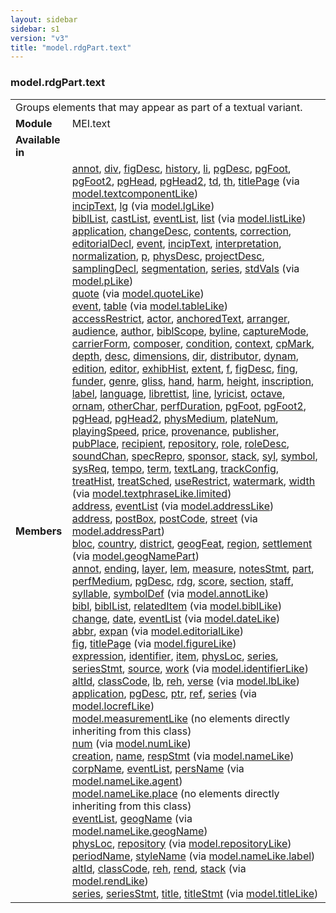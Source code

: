 ```yaml
---
layout: sidebar
sidebar: s1
version: "v3"
title: "model.rdgPart.text"
---
```

<div class="classSpec model">
   <h3 id="model.rdgPart.text">model.rdgPart.text</h3>
   <table class="wovenodd">
      <tr>
         <td colspan="2" class="wovenodd-col2">Groups elements that may appear as part of a textual variant.</td>
      </tr>
      <tr>
         <td class="wovenodd-col1"><strong>Module</strong></td>
         <td class="wovenodd-col2">MEI.text</td>
      </tr>
      <tr>
         <td class="wovenodd-col1"><strong>Available in</strong></td>
         <td class="wovenodd-col2">
            <div class="parent"></div>
         </td>
      </tr>
      <tr>
         <td class="wovenodd-col1"><strong>Members</strong></td>
         <td class="wovenodd-col2">
            <div class="parent">
               <div><a class="link_odd_elementSpec" href="{{ site.baseurl }}/{{ page.version }}/model-classes/annot.html">annot</a>, <a class="link_odd_elementSpec" href="{{ site.baseurl }}/{{ page.version }}/model-classes/div.html">div</a>, <a class="link_odd_elementSpec" href="{{ site.baseurl }}/{{ page.version }}/model-classes/figdesc.html">figDesc</a>, <a class="link_odd_elementSpec" href="{{ site.baseurl }}/{{ page.version }}/model-classes/history.html">history</a>, <a class="link_odd_elementSpec" href="{{ site.baseurl }}/{{ page.version }}/model-classes/li.html">li</a>, <a class="link_odd_elementSpec" href="{{ site.baseurl }}/{{ page.version }}/model-classes/pgdesc.html">pgDesc</a>, <a class="link_odd_elementSpec" href="{{ site.baseurl }}/{{ page.version }}/model-classes/pgfoot.html">pgFoot</a>, <a class="link_odd_elementSpec" href="{{ site.baseurl }}/{{ page.version }}/model-classes/pgfoot2.html">pgFoot2</a>, <a class="link_odd_elementSpec" href="{{ site.baseurl }}/{{ page.version }}/model-classes/pghead.html">pgHead</a>, <a class="link_odd_elementSpec" href="{{ site.baseurl }}/{{ page.version }}/model-classes/pghead2.html">pgHead2</a>, <a class="link_odd_elementSpec" href="{{ site.baseurl }}/{{ page.version }}/model-classes/td.html">td</a>, <a class="link_odd_elementSpec" href="{{ site.baseurl }}/{{ page.version }}/model-classes/th.html">th</a>, <a class="link_odd_elementSpec" href="{{ site.baseurl }}/{{ page.version }}/model-classes/titlepage.html">titlePage</a><span> (via <a class="link_odd_classSpec" href="{{ site.baseurl }}/{{ page.version }}/model-classes/model.textcomponentlike.html">model.textcomponentLike</a>)</span></div>
               <div><a class="link_odd_elementSpec" href="{{ site.baseurl }}/{{ page.version }}/model-classes/inciptext.html">incipText</a>, <a class="link_odd_elementSpec" href="{{ site.baseurl }}/{{ page.version }}/model-classes/lg.html">lg</a><span> (via <a class="link_odd_classSpec" href="{{ site.baseurl }}/{{ page.version }}/model-classes/model.lglike.html">model.lgLike</a>)</span></div>
               <div><a class="link_odd_elementSpec" href="{{ site.baseurl }}/{{ page.version }}/model-classes/bibllist.html">biblList</a>, <a class="link_odd_elementSpec" href="{{ site.baseurl }}/{{ page.version }}/model-classes/castlist.html">castList</a>, <a class="link_odd_elementSpec" href="{{ site.baseurl }}/{{ page.version }}/model-classes/eventlist.html">eventList</a>, <a class="link_odd_elementSpec" href="{{ site.baseurl }}/{{ page.version }}/model-classes/list.html">list</a><span> (via <a class="link_odd_classSpec" href="{{ site.baseurl }}/{{ page.version }}/model-classes/model.listlike.html">model.listLike</a>)</span></div>
               <div><a class="link_odd_elementSpec" href="{{ site.baseurl }}/{{ page.version }}/model-classes/application.html">application</a>, <a class="link_odd_elementSpec" href="{{ site.baseurl }}/{{ page.version }}/model-classes/changedesc.html">changeDesc</a>, <a class="link_odd_elementSpec" href="{{ site.baseurl }}/{{ page.version }}/model-classes/contents.html">contents</a>, <a class="link_odd_elementSpec" href="{{ site.baseurl }}/{{ page.version }}/model-classes/correction.html">correction</a>, <a class="link_odd_elementSpec" href="{{ site.baseurl }}/{{ page.version }}/model-classes/editorialdecl.html">editorialDecl</a>, <a class="link_odd_elementSpec" href="{{ site.baseurl }}/{{ page.version }}/model-classes/event.html">event</a>, <a class="link_odd_elementSpec" href="{{ site.baseurl }}/{{ page.version }}/model-classes/inciptext.html">incipText</a>, <a class="link_odd_elementSpec" href="{{ site.baseurl }}/{{ page.version }}/model-classes/interpretation.html">interpretation</a>, <a class="link_odd_elementSpec" href="{{ site.baseurl }}/{{ page.version }}/model-classes/normalization.html">normalization</a>, <a class="link_odd_elementSpec" href="{{ site.baseurl }}/{{ page.version }}/model-classes/p.html">p</a>, <a class="link_odd_elementSpec" href="{{ site.baseurl }}/{{ page.version }}/model-classes/physdesc.html">physDesc</a>, <a class="link_odd_elementSpec" href="{{ site.baseurl }}/{{ page.version }}/model-classes/projectdesc.html">projectDesc</a>, <a class="link_odd_elementSpec" href="{{ site.baseurl }}/{{ page.version }}/model-classes/samplingdecl.html">samplingDecl</a>, <a class="link_odd_elementSpec" href="{{ site.baseurl }}/{{ page.version }}/model-classes/segmentation.html">segmentation</a>, <a class="link_odd_elementSpec" href="{{ site.baseurl }}/{{ page.version }}/model-classes/series.html">series</a>, <a class="link_odd_elementSpec" href="{{ site.baseurl }}/{{ page.version }}/model-classes/stdvals.html">stdVals</a><span> (via <a class="link_odd_classSpec" href="{{ site.baseurl }}/{{ page.version }}/model-classes/model.plike.html">model.pLike</a>)</span></div>
               <div><a class="link_odd_elementSpec" href="{{ site.baseurl }}/{{ page.version }}/model-classes/quote.html">quote</a><span> (via <a class="link_odd_classSpec" href="{{ site.baseurl }}/{{ page.version }}/model-classes/model.quotelike.html">model.quoteLike</a>)</span></div>
               <div><a class="link_odd_elementSpec" href="{{ site.baseurl }}/{{ page.version }}/model-classes/event.html">event</a>, <a class="link_odd_elementSpec" href="{{ site.baseurl }}/{{ page.version }}/model-classes/table.html">table</a><span> (via <a class="link_odd_classSpec" href="{{ site.baseurl }}/{{ page.version }}/model-classes/model.tablelike.html">model.tableLike</a>)</span></div>
               <div><a class="link_odd_elementSpec" href="{{ site.baseurl }}/{{ page.version }}/model-classes/accessrestrict.html">accessRestrict</a>, <a class="link_odd_elementSpec" href="{{ site.baseurl }}/{{ page.version }}/model-classes/actor.html">actor</a>, <a class="link_odd_elementSpec" href="{{ site.baseurl }}/{{ page.version }}/model-classes/anchoredtext.html">anchoredText</a>, <a class="link_odd_elementSpec" href="{{ site.baseurl }}/{{ page.version }}/model-classes/arranger.html">arranger</a>, <a class="link_odd_elementSpec" href="{{ site.baseurl }}/{{ page.version }}/model-classes/audience.html">audience</a>, <a class="link_odd_elementSpec" href="{{ site.baseurl }}/{{ page.version }}/model-classes/author.html">author</a>, <a class="link_odd_elementSpec" href="{{ site.baseurl }}/{{ page.version }}/model-classes/biblscope.html">biblScope</a>, <a class="link_odd_elementSpec" href="{{ site.baseurl }}/{{ page.version }}/model-classes/byline.html">byline</a>, <a class="link_odd_elementSpec" href="{{ site.baseurl }}/{{ page.version }}/model-classes/capturemode.html">captureMode</a>, <a class="link_odd_elementSpec" href="{{ site.baseurl }}/{{ page.version }}/model-classes/carrierform.html">carrierForm</a>, <a class="link_odd_elementSpec" href="{{ site.baseurl }}/{{ page.version }}/model-classes/composer.html">composer</a>, <a class="link_odd_elementSpec" href="{{ site.baseurl }}/{{ page.version }}/model-classes/condition.html">condition</a>, <a class="link_odd_elementSpec" href="{{ site.baseurl }}/{{ page.version }}/model-classes/context.html">context</a>, <a class="link_odd_elementSpec" href="{{ site.baseurl }}/{{ page.version }}/model-classes/cpmark.html">cpMark</a>, <a class="link_odd_elementSpec" href="{{ site.baseurl }}/{{ page.version }}/model-classes/depth.html">depth</a>, <a class="link_odd_elementSpec" href="{{ site.baseurl }}/{{ page.version }}/model-classes/desc.html">desc</a>, <a class="link_odd_elementSpec" href="{{ site.baseurl }}/{{ page.version }}/model-classes/dimensions.html">dimensions</a>, <a class="link_odd_elementSpec" href="{{ site.baseurl }}/{{ page.version }}/model-classes/dir.html">dir</a>, <a class="link_odd_elementSpec" href="{{ site.baseurl }}/{{ page.version }}/model-classes/distributor.html">distributor</a>, <a class="link_odd_elementSpec" href="{{ site.baseurl }}/{{ page.version }}/model-classes/dynam.html">dynam</a>, <a class="link_odd_elementSpec" href="{{ site.baseurl }}/{{ page.version }}/model-classes/edition.html">edition</a>, <a class="link_odd_elementSpec" href="{{ site.baseurl }}/{{ page.version }}/model-classes/editor.html">editor</a>, <a class="link_odd_elementSpec" href="{{ site.baseurl }}/{{ page.version }}/model-classes/exhibhist.html">exhibHist</a>, <a class="link_odd_elementSpec" href="{{ site.baseurl }}/{{ page.version }}/model-classes/extent.html">extent</a>, <a class="link_odd_elementSpec" href="{{ site.baseurl }}/{{ page.version }}/model-classes/f.html">f</a>, <a class="link_odd_elementSpec" href="{{ site.baseurl }}/{{ page.version }}/model-classes/figdesc.html">figDesc</a>, <a class="link_odd_elementSpec" href="{{ site.baseurl }}/{{ page.version }}/model-classes/fing.html">fing</a>, <a class="link_odd_elementSpec" href="{{ site.baseurl }}/{{ page.version }}/model-classes/funder.html">funder</a>, <a class="link_odd_elementSpec" href="{{ site.baseurl }}/{{ page.version }}/model-classes/genre.html">genre</a>, <a class="link_odd_elementSpec" href="{{ site.baseurl }}/{{ page.version }}/model-classes/gliss.html">gliss</a>, <a class="link_odd_elementSpec" href="{{ site.baseurl }}/{{ page.version }}/model-classes/hand.html">hand</a>, <a class="link_odd_elementSpec" href="{{ site.baseurl }}/{{ page.version }}/model-classes/harm.html">harm</a>, <a class="link_odd_elementSpec" href="{{ site.baseurl }}/{{ page.version }}/model-classes/height.html">height</a>, <a class="link_odd_elementSpec" href="{{ site.baseurl }}/{{ page.version }}/model-classes/inscription.html">inscription</a>, <a class="link_odd_elementSpec" href="{{ site.baseurl }}/{{ page.version }}/model-classes/label.html">label</a>, <a class="link_odd_elementSpec" href="{{ site.baseurl }}/{{ page.version }}/model-classes/language.html">language</a>, <a class="link_odd_elementSpec" href="{{ site.baseurl }}/{{ page.version }}/model-classes/librettist.html">librettist</a>, <a class="link_odd_elementSpec" href="{{ site.baseurl }}/{{ page.version }}/model-classes/line.html">line</a>, <a class="link_odd_elementSpec" href="{{ site.baseurl }}/{{ page.version }}/model-classes/lyricist.html">lyricist</a>, <a class="link_odd_elementSpec" href="{{ site.baseurl }}/{{ page.version }}/model-classes/octave.html">octave</a>, <a class="link_odd_elementSpec" href="{{ site.baseurl }}/{{ page.version }}/model-classes/ornam.html">ornam</a>, <a class="link_odd_elementSpec" href="{{ site.baseurl }}/{{ page.version }}/model-classes/otherchar.html">otherChar</a>, <a class="link_odd_elementSpec" href="{{ site.baseurl }}/{{ page.version }}/model-classes/perfduration.html">perfDuration</a>, <a class="link_odd_elementSpec" href="{{ site.baseurl }}/{{ page.version }}/model-classes/pgfoot.html">pgFoot</a>, <a class="link_odd_elementSpec" href="{{ site.baseurl }}/{{ page.version }}/model-classes/pgfoot2.html">pgFoot2</a>, <a class="link_odd_elementSpec" href="{{ site.baseurl }}/{{ page.version }}/model-classes/pghead.html">pgHead</a>, <a class="link_odd_elementSpec" href="{{ site.baseurl }}/{{ page.version }}/model-classes/pghead2.html">pgHead2</a>, <a class="link_odd_elementSpec" href="{{ site.baseurl }}/{{ page.version }}/model-classes/physmedium.html">physMedium</a>, <a class="link_odd_elementSpec" href="{{ site.baseurl }}/{{ page.version }}/model-classes/platenum.html">plateNum</a>, <a class="link_odd_elementSpec" href="{{ site.baseurl }}/{{ page.version }}/model-classes/playingspeed.html">playingSpeed</a>, <a class="link_odd_elementSpec" href="{{ site.baseurl }}/{{ page.version }}/model-classes/price.html">price</a>, <a class="link_odd_elementSpec" href="{{ site.baseurl }}/{{ page.version }}/model-classes/provenance.html">provenance</a>, <a class="link_odd_elementSpec" href="{{ site.baseurl }}/{{ page.version }}/model-classes/publisher.html">publisher</a>, <a class="link_odd_elementSpec" href="{{ site.baseurl }}/{{ page.version }}/model-classes/pubplace.html">pubPlace</a>, <a class="link_odd_elementSpec" href="{{ site.baseurl }}/{{ page.version }}/model-classes/recipient.html">recipient</a>, <a class="link_odd_elementSpec" href="{{ site.baseurl }}/{{ page.version }}/model-classes/repository.html">repository</a>, <a class="link_odd_elementSpec" href="{{ site.baseurl }}/{{ page.version }}/model-classes/role.html">role</a>, <a class="link_odd_elementSpec" href="{{ site.baseurl }}/{{ page.version }}/model-classes/roledesc.html">roleDesc</a>, <a class="link_odd_elementSpec" href="{{ site.baseurl }}/{{ page.version }}/model-classes/soundchan.html">soundChan</a>, <a class="link_odd_elementSpec" href="{{ site.baseurl }}/{{ page.version }}/model-classes/specrepro.html">specRepro</a>, <a class="link_odd_elementSpec" href="{{ site.baseurl }}/{{ page.version }}/model-classes/sponsor.html">sponsor</a>, <a class="link_odd_elementSpec" href="{{ site.baseurl }}/{{ page.version }}/model-classes/stack.html">stack</a>, <a class="link_odd_elementSpec" href="{{ site.baseurl }}/{{ page.version }}/model-classes/syl.html">syl</a>, <a class="link_odd_elementSpec" href="{{ site.baseurl }}/{{ page.version }}/model-classes/symbol.html">symbol</a>, <a class="link_odd_elementSpec" href="{{ site.baseurl }}/{{ page.version }}/model-classes/sysreq.html">sysReq</a>, <a class="link_odd_elementSpec" href="{{ site.baseurl }}/{{ page.version }}/model-classes/tempo.html">tempo</a>, <a class="link_odd_elementSpec" href="{{ site.baseurl }}/{{ page.version }}/model-classes/term.html">term</a>, <a class="link_odd_elementSpec" href="{{ site.baseurl }}/{{ page.version }}/model-classes/textlang.html">textLang</a>, <a class="link_odd_elementSpec" href="{{ site.baseurl }}/{{ page.version }}/model-classes/trackconfig.html">trackConfig</a>, <a class="link_odd_elementSpec" href="{{ site.baseurl }}/{{ page.version }}/model-classes/treathist.html">treatHist</a>, <a class="link_odd_elementSpec" href="{{ site.baseurl }}/{{ page.version }}/model-classes/treatsched.html">treatSched</a>, <a class="link_odd_elementSpec" href="{{ site.baseurl }}/{{ page.version }}/model-classes/userestrict.html">useRestrict</a>, <a class="link_odd_elementSpec" href="{{ site.baseurl }}/{{ page.version }}/model-classes/watermark.html">watermark</a>, <a class="link_odd_elementSpec" href="{{ site.baseurl }}/{{ page.version }}/model-classes/width.html">width</a><span> (via <a class="link_odd_classSpec" href="{{ site.baseurl }}/{{ page.version }}/model-classes/model.textphraselike.limited.html">model.textphraseLike.limited</a>)</span></div>
               <div><a class="link_odd_elementSpec" href="{{ site.baseurl }}/{{ page.version }}/model-classes/address.html">address</a>, <a class="link_odd_elementSpec" href="{{ site.baseurl }}/{{ page.version }}/model-classes/eventlist.html">eventList</a><span> (via <a class="link_odd_classSpec" href="{{ site.baseurl }}/{{ page.version }}/model-classes/model.addresslike.html">model.addressLike</a>)</span></div>
               <div><a class="link_odd_elementSpec" href="{{ site.baseurl }}/{{ page.version }}/model-classes/address.html">address</a>, <a class="link_odd_elementSpec" href="{{ site.baseurl }}/{{ page.version }}/model-classes/postbox.html">postBox</a>, <a class="link_odd_elementSpec" href="{{ site.baseurl }}/{{ page.version }}/model-classes/postcode.html">postCode</a>, <a class="link_odd_elementSpec" href="{{ site.baseurl }}/{{ page.version }}/model-classes/street.html">street</a><span> (via <a class="link_odd_classSpec" href="{{ site.baseurl }}/{{ page.version }}/model-classes/model.addresspart.html">model.addressPart</a>)</span></div>
               <div><a class="link_odd_elementSpec" href="{{ site.baseurl }}/{{ page.version }}/model-classes/bloc.html">bloc</a>, <a class="link_odd_elementSpec" href="{{ site.baseurl }}/{{ page.version }}/model-classes/country.html">country</a>, <a class="link_odd_elementSpec" href="{{ site.baseurl }}/{{ page.version }}/model-classes/district.html">district</a>, <a class="link_odd_elementSpec" href="{{ site.baseurl }}/{{ page.version }}/model-classes/geogfeat.html">geogFeat</a>, <a class="link_odd_elementSpec" href="{{ site.baseurl }}/{{ page.version }}/model-classes/region.html">region</a>, <a class="link_odd_elementSpec" href="{{ site.baseurl }}/{{ page.version }}/model-classes/settlement.html">settlement</a><span> (via <a class="link_odd_classSpec" href="{{ site.baseurl }}/{{ page.version }}/model-classes/model.geognamepart.html">model.geogNamePart</a>)</span></div>
               <div><a class="link_odd_elementSpec" href="{{ site.baseurl }}/{{ page.version }}/model-classes/annot.html">annot</a>, <a class="link_odd_elementSpec" href="{{ site.baseurl }}/{{ page.version }}/model-classes/ending.html">ending</a>, <a class="link_odd_elementSpec" href="{{ site.baseurl }}/{{ page.version }}/model-classes/layer.html">layer</a>, <a class="link_odd_elementSpec" href="{{ site.baseurl }}/{{ page.version }}/model-classes/lem.html">lem</a>, <a class="link_odd_elementSpec" href="{{ site.baseurl }}/{{ page.version }}/model-classes/measure.html">measure</a>, <a class="link_odd_elementSpec" href="{{ site.baseurl }}/{{ page.version }}/model-classes/notesstmt.html">notesStmt</a>, <a class="link_odd_elementSpec" href="{{ site.baseurl }}/{{ page.version }}/model-classes/part.html">part</a>, <a class="link_odd_elementSpec" href="{{ site.baseurl }}/{{ page.version }}/model-classes/perfmedium.html">perfMedium</a>, <a class="link_odd_elementSpec" href="{{ site.baseurl }}/{{ page.version }}/model-classes/pgdesc.html">pgDesc</a>, <a class="link_odd_elementSpec" href="{{ site.baseurl }}/{{ page.version }}/model-classes/rdg.html">rdg</a>, <a class="link_odd_elementSpec" href="{{ site.baseurl }}/{{ page.version }}/model-classes/score.html">score</a>, <a class="link_odd_elementSpec" href="{{ site.baseurl }}/{{ page.version }}/model-classes/section.html">section</a>, <a class="link_odd_elementSpec" href="{{ site.baseurl }}/{{ page.version }}/model-classes/staff.html">staff</a>, <a class="link_odd_elementSpec" href="{{ site.baseurl }}/{{ page.version }}/model-classes/syllable.html">syllable</a>, <a class="link_odd_elementSpec" href="{{ site.baseurl }}/{{ page.version }}/model-classes/symboldef.html">symbolDef</a><span> (via <a class="link_odd_classSpec" href="{{ site.baseurl }}/{{ page.version }}/model-classes/model.annotlike.html">model.annotLike</a>)</span></div>
               <div><a class="link_odd_elementSpec" href="{{ site.baseurl }}/{{ page.version }}/model-classes/bibl.html">bibl</a>, <a class="link_odd_elementSpec" href="{{ site.baseurl }}/{{ page.version }}/model-classes/bibllist.html">biblList</a>, <a class="link_odd_elementSpec" href="{{ site.baseurl }}/{{ page.version }}/model-classes/relateditem.html">relatedItem</a><span> (via <a class="link_odd_classSpec" href="{{ site.baseurl }}/{{ page.version }}/model-classes/model.bibllike.html">model.biblLike</a>)</span></div>
               <div><a class="link_odd_elementSpec" href="{{ site.baseurl }}/{{ page.version }}/model-classes/change.html">change</a>, <a class="link_odd_elementSpec" href="{{ site.baseurl }}/{{ page.version }}/model-classes/date.html">date</a>, <a class="link_odd_elementSpec" href="{{ site.baseurl }}/{{ page.version }}/model-classes/eventlist.html">eventList</a><span> (via <a class="link_odd_classSpec" href="{{ site.baseurl }}/{{ page.version }}/model-classes/model.datelike.html">model.dateLike</a>)</span></div>
               <div><a class="link_odd_elementSpec" href="{{ site.baseurl }}/{{ page.version }}/model-classes/abbr.html">abbr</a>, <a class="link_odd_elementSpec" href="{{ site.baseurl }}/{{ page.version }}/model-classes/expan.html">expan</a><span> (via <a class="link_odd_classSpec" href="{{ site.baseurl }}/{{ page.version }}/model-classes/model.editoriallike.html">model.editorialLike</a>)</span></div>
               <div><a class="link_odd_elementSpec" href="{{ site.baseurl }}/{{ page.version }}/model-classes/fig.html">fig</a>, <a class="link_odd_elementSpec" href="{{ site.baseurl }}/{{ page.version }}/model-classes/titlepage.html">titlePage</a><span> (via <a class="link_odd_classSpec" href="{{ site.baseurl }}/{{ page.version }}/model-classes/model.figurelike.html">model.figureLike</a>)</span></div>
               <div><a class="link_odd_elementSpec" href="{{ site.baseurl }}/{{ page.version }}/model-classes/expression.html">expression</a>, <a class="link_odd_elementSpec" href="{{ site.baseurl }}/{{ page.version }}/model-classes/identifier.html">identifier</a>, <a class="link_odd_elementSpec" href="{{ site.baseurl }}/{{ page.version }}/model-classes/item.html">item</a>, <a class="link_odd_elementSpec" href="{{ site.baseurl }}/{{ page.version }}/model-classes/physloc.html">physLoc</a>, <a class="link_odd_elementSpec" href="{{ site.baseurl }}/{{ page.version }}/model-classes/series.html">series</a>, <a class="link_odd_elementSpec" href="{{ site.baseurl }}/{{ page.version }}/model-classes/seriesstmt.html">seriesStmt</a>, <a class="link_odd_elementSpec" href="{{ site.baseurl }}/{{ page.version }}/model-classes/source.html">source</a>, <a class="link_odd_elementSpec" href="{{ site.baseurl }}/{{ page.version }}/model-classes/work.html">work</a><span> (via <a class="link_odd_classSpec" href="{{ site.baseurl }}/{{ page.version }}/model-classes/model.identifierlike.html">model.identifierLike</a>)</span></div>
               <div><a class="link_odd_elementSpec" href="{{ site.baseurl }}/{{ page.version }}/model-classes/altid.html">altId</a>, <a class="link_odd_elementSpec" href="{{ site.baseurl }}/{{ page.version }}/model-classes/classcode.html">classCode</a>, <a class="link_odd_elementSpec" href="{{ site.baseurl }}/{{ page.version }}/model-classes/lb.html">lb</a>, <a class="link_odd_elementSpec" href="{{ site.baseurl }}/{{ page.version }}/model-classes/reh.html">reh</a>, <a class="link_odd_elementSpec" href="{{ site.baseurl }}/{{ page.version }}/model-classes/verse.html">verse</a><span> (via <a class="link_odd_classSpec" href="{{ site.baseurl }}/{{ page.version }}/model-classes/model.lblike.html">model.lbLike</a>)</span></div>
               <div><a class="link_odd_elementSpec" href="{{ site.baseurl }}/{{ page.version }}/model-classes/application.html">application</a>, <a class="link_odd_elementSpec" href="{{ site.baseurl }}/{{ page.version }}/model-classes/pgdesc.html">pgDesc</a>, <a class="link_odd_elementSpec" href="{{ site.baseurl }}/{{ page.version }}/model-classes/ptr.html">ptr</a>, <a class="link_odd_elementSpec" href="{{ site.baseurl }}/{{ page.version }}/model-classes/ref.html">ref</a>, <a class="link_odd_elementSpec" href="{{ site.baseurl }}/{{ page.version }}/model-classes/series.html">series</a><span> (via <a class="link_odd_classSpec" href="{{ site.baseurl }}/{{ page.version }}/model-classes/model.locreflike.html">model.locrefLike</a>)</span></div>
               <div><span><a class="link_odd_classSpec" href="{{ site.baseurl }}/{{ page.version }}/model-classes/model.measurementlike.html">model.measurementLike</a> (no elements directly inheriting from this class)</span></div>
               <div><a class="link_odd_elementSpec" href="{{ site.baseurl }}/{{ page.version }}/model-classes/num.html">num</a><span> (via <a class="link_odd_classSpec" href="{{ site.baseurl }}/{{ page.version }}/model-classes/model.numlike.html">model.numLike</a>)</span></div>
               <div><a class="link_odd_elementSpec" href="{{ site.baseurl }}/{{ page.version }}/model-classes/creation.html">creation</a>, <a class="link_odd_elementSpec" href="{{ site.baseurl }}/{{ page.version }}/model-classes/name.html">name</a>, <a class="link_odd_elementSpec" href="{{ site.baseurl }}/{{ page.version }}/model-classes/respstmt.html">respStmt</a><span> (via <a class="link_odd_classSpec" href="{{ site.baseurl }}/{{ page.version }}/model-classes/model.namelike.html">model.nameLike</a>)</span></div>
               <div><a class="link_odd_elementSpec" href="{{ site.baseurl }}/{{ page.version }}/model-classes/corpname.html">corpName</a>, <a class="link_odd_elementSpec" href="{{ site.baseurl }}/{{ page.version }}/model-classes/eventlist.html">eventList</a>, <a class="link_odd_elementSpec" href="{{ site.baseurl }}/{{ page.version }}/model-classes/persname.html">persName</a><span> (via <a class="link_odd_classSpec" href="{{ site.baseurl }}/{{ page.version }}/model-classes/model.namelike.agent.html">model.nameLike.agent</a>)</span></div>
               <div><span><a class="link_odd_classSpec" href="{{ site.baseurl }}/{{ page.version }}/model-classes/model.namelike.place.html">model.nameLike.place</a> (no elements directly inheriting from this class)</span></div>
               <div><a class="link_odd_elementSpec" href="{{ site.baseurl }}/{{ page.version }}/model-classes/eventlist.html">eventList</a>, <a class="link_odd_elementSpec" href="{{ site.baseurl }}/{{ page.version }}/model-classes/geogname.html">geogName</a><span> (via <a class="link_odd_classSpec" href="{{ site.baseurl }}/{{ page.version }}/model-classes/model.namelike.geogname.html">model.nameLike.geogName</a>)</span></div>
               <div><a class="link_odd_elementSpec" href="{{ site.baseurl }}/{{ page.version }}/model-classes/physloc.html">physLoc</a>, <a class="link_odd_elementSpec" href="{{ site.baseurl }}/{{ page.version }}/model-classes/repository.html">repository</a><span> (via <a class="link_odd_classSpec" href="{{ site.baseurl }}/{{ page.version }}/model-classes/model.repositorylike.html">model.repositoryLike</a>)</span></div>
               <div><a class="link_odd_elementSpec" href="{{ site.baseurl }}/{{ page.version }}/model-classes/periodname.html">periodName</a>, <a class="link_odd_elementSpec" href="{{ site.baseurl }}/{{ page.version }}/model-classes/stylename.html">styleName</a><span> (via <a class="link_odd_classSpec" href="{{ site.baseurl }}/{{ page.version }}/model-classes/model.namelike.label.html">model.nameLike.label</a>)</span></div>
               <div><a class="link_odd_elementSpec" href="{{ site.baseurl }}/{{ page.version }}/model-classes/altid.html">altId</a>, <a class="link_odd_elementSpec" href="{{ site.baseurl }}/{{ page.version }}/model-classes/classcode.html">classCode</a>, <a class="link_odd_elementSpec" href="{{ site.baseurl }}/{{ page.version }}/model-classes/reh.html">reh</a>, <a class="link_odd_elementSpec" href="{{ site.baseurl }}/{{ page.version }}/model-classes/rend.html">rend</a>, <a class="link_odd_elementSpec" href="{{ site.baseurl }}/{{ page.version }}/model-classes/stack.html">stack</a><span> (via <a class="link_odd_classSpec" href="{{ site.baseurl }}/{{ page.version }}/model-classes/model.rendlike.html">model.rendLike</a>)</span></div>
               <div><a class="link_odd_elementSpec" href="{{ site.baseurl }}/{{ page.version }}/model-classes/series.html">series</a>, <a class="link_odd_elementSpec" href="{{ site.baseurl }}/{{ page.version }}/model-classes/seriesstmt.html">seriesStmt</a>, <a class="link_odd_elementSpec" href="{{ site.baseurl }}/{{ page.version }}/model-classes/title.html">title</a>, <a class="link_odd_elementSpec" href="{{ site.baseurl }}/{{ page.version }}/model-classes/titlestmt.html">titleStmt</a><span> (via <a class="link_odd_classSpec" href="{{ site.baseurl }}/{{ page.version }}/model-classes/model.titlelike.html">model.titleLike</a>)</span></div>
            </div>
         </td>
      </tr>
   </table>
</div>